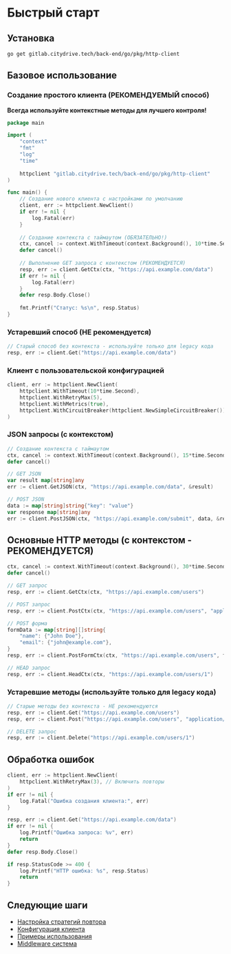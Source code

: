 # Быстрый старт

## Установка

```bash
go get gitlab.citydrive.tech/back-end/go/pkg/http-client
```

## Базовое использование

### Создание простого клиента (РЕКОМЕНДУЕМЫЙ способ)

**Всегда используйте контекстные методы для лучшего контроля!**

```go
package main

import (
    "context"
    "fmt"
    "log"
    "time"
    
    httpclient "gitlab.citydrive.tech/back-end/go/pkg/http-client"
)

func main() {
    // Создание нового клиента с настройками по умолчанию
    client, err := httpclient.NewClient()
    if err != nil {
        log.Fatal(err)
    }
    
    // Создание контекста с таймаутом (ОБЯЗАТЕЛЬНО!)
    ctx, cancel := context.WithTimeout(context.Background(), 10*time.Second)
    defer cancel()
    
    // Выполнение GET запроса с контекстом (РЕКОМЕНДУЕТСЯ)
    resp, err := client.GetCtx(ctx, "https://api.example.com/data")
    if err != nil {
        log.Fatal(err)
    }
    defer resp.Body.Close()
    
    fmt.Printf("Статус: %s\n", resp.Status)
}
```

### Устаревший способ (НЕ рекомендуется)

```go
// Старый способ без контекста - используйте только для legacy кода
resp, err := client.Get("https://api.example.com/data")
```

### Клиент с пользовательской конфигурацией

```go
client, err := httpclient.NewClient(
    httpclient.WithTimeout(10*time.Second),
    httpclient.WithRetryMax(5),
    httpclient.WithMetrics(true),
    httpclient.WithCircuitBreaker(httpclient.NewSimpleCircuitBreaker()),
)
```

### JSON запросы (с контекстом)

```go
// Создание контекста с таймаутом
ctx, cancel := context.WithTimeout(context.Background(), 15*time.Second)
defer cancel()

// GET JSON
var result map[string]any
err := client.GetJSON(ctx, "https://api.example.com/data", &result)

// POST JSON
data := map[string]string{"key": "value"}
var response map[string]any
err := client.PostJSON(ctx, "https://api.example.com/submit", data, &response)
```

## Основные HTTP методы (с контекстом - РЕКОМЕНДУЕТСЯ)

```go
ctx, cancel := context.WithTimeout(context.Background(), 30*time.Second)
defer cancel()

// GET запрос
resp, err := client.GetCtx(ctx, "https://api.example.com/users")

// POST запрос
resp, err := client.PostCtx(ctx, "https://api.example.com/users", "application/json", body)

// POST форма
formData := map[string][]string{
    "name": {"John Doe"},
    "email": {"john@example.com"},
}
resp, err := client.PostFormCtx(ctx, "https://api.example.com/users", formData)

// HEAD запрос
resp, err := client.HeadCtx(ctx, "https://api.example.com/users/1")
```

### Устаревшие методы (используйте только для legacy кода)

```go
// Старые методы без контекста - НЕ рекомендуются
resp, err := client.Get("https://api.example.com/users")
resp, err := client.Post("https://api.example.com/users", "application/json", body)

// DELETE запрос
resp, err := client.Delete("https://api.example.com/users/1")
```

## Обработка ошибок

```go
client, err := httpclient.NewClient(
    httpclient.WithRetryMax(3), // Включить повторы
)
if err != nil {
    log.Fatal("Ошибка создания клиента:", err)
}

resp, err := client.Get("https://api.example.com/data")
if err != nil {
    log.Printf("Ошибка запроса: %v", err)
    return
}
defer resp.Body.Close()

if resp.StatusCode >= 400 {
    log.Printf("HTTP ошибка: %s", resp.Status)
    return
}
```

## Следующие шаги

- [Настройка стратегий повтора](retry-strategies.md)
- [Конфигурация клиента](configuration.md)
- [Примеры использования](examples.md)
- [Middleware система](middleware.md)